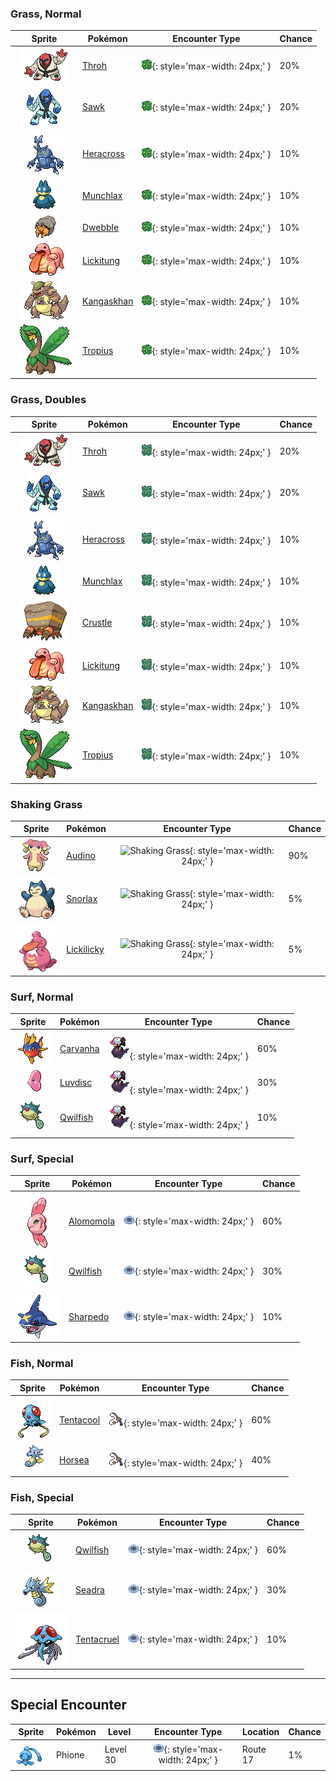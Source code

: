 

### Grass, Normal

| Sprite | Pokémon | Encounter Type | Chance |
| :---: | --- | :---: | --- |
| ![throh](https://raw.githubusercontent.com/PokeAPI/sprites/master/sprites/pokemon/versions/generation-v/black-white/animated/538.gif) | [Throh](../pokemon/throh.md/) | ![Grass, Normal](../assets/encounter_types/grass_normal.png){: style='max-width: 24px;' } | 20% |
| ![sawk](https://raw.githubusercontent.com/PokeAPI/sprites/master/sprites/pokemon/versions/generation-v/black-white/animated/539.gif) | [Sawk](../pokemon/sawk.md/) | ![Grass, Normal](../assets/encounter_types/grass_normal.png){: style='max-width: 24px;' } | 20% |
| ![heracross](https://raw.githubusercontent.com/PokeAPI/sprites/master/sprites/pokemon/versions/generation-v/black-white/animated/214.gif) | [Heracross](../pokemon/heracross.md/) | ![Grass, Normal](../assets/encounter_types/grass_normal.png){: style='max-width: 24px;' } | 10% |
| ![munchlax](https://raw.githubusercontent.com/PokeAPI/sprites/master/sprites/pokemon/versions/generation-v/black-white/animated/446.gif) | [Munchlax](../pokemon/munchlax.md/) | ![Grass, Normal](../assets/encounter_types/grass_normal.png){: style='max-width: 24px;' } | 10% |
| ![dwebble](https://raw.githubusercontent.com/PokeAPI/sprites/master/sprites/pokemon/versions/generation-v/black-white/animated/557.gif) | [Dwebble](../pokemon/dwebble.md/) | ![Grass, Normal](../assets/encounter_types/grass_normal.png){: style='max-width: 24px;' } | 10% |
| ![lickitung](https://raw.githubusercontent.com/PokeAPI/sprites/master/sprites/pokemon/versions/generation-v/black-white/animated/108.gif) | [Lickitung](../pokemon/lickitung.md/) | ![Grass, Normal](../assets/encounter_types/grass_normal.png){: style='max-width: 24px;' } | 10% |
| ![kangaskhan](https://raw.githubusercontent.com/PokeAPI/sprites/master/sprites/pokemon/versions/generation-v/black-white/animated/115.gif) | [Kangaskhan](../pokemon/kangaskhan.md/) | ![Grass, Normal](../assets/encounter_types/grass_normal.png){: style='max-width: 24px;' } | 10% |
| ![tropius](https://raw.githubusercontent.com/PokeAPI/sprites/master/sprites/pokemon/versions/generation-v/black-white/animated/357.gif) | [Tropius](../pokemon/tropius.md/) | ![Grass, Normal](../assets/encounter_types/grass_normal.png){: style='max-width: 24px;' } | 10%

### Grass, Doubles

| Sprite | Pokémon | Encounter Type | Chance |
| :---: | --- | :---: | --- |
| ![throh](https://raw.githubusercontent.com/PokeAPI/sprites/master/sprites/pokemon/versions/generation-v/black-white/animated/538.gif) | [Throh](../pokemon/throh.md/) | ![Grass, Doubles](../assets/encounter_types/grass_doubles.png){: style='max-width: 24px;' } | 20% |
| ![sawk](https://raw.githubusercontent.com/PokeAPI/sprites/master/sprites/pokemon/versions/generation-v/black-white/animated/539.gif) | [Sawk](../pokemon/sawk.md/) | ![Grass, Doubles](../assets/encounter_types/grass_doubles.png){: style='max-width: 24px;' } | 20% |
| ![heracross](https://raw.githubusercontent.com/PokeAPI/sprites/master/sprites/pokemon/versions/generation-v/black-white/animated/214.gif) | [Heracross](../pokemon/heracross.md/) | ![Grass, Doubles](../assets/encounter_types/grass_doubles.png){: style='max-width: 24px;' } | 10% |
| ![munchlax](https://raw.githubusercontent.com/PokeAPI/sprites/master/sprites/pokemon/versions/generation-v/black-white/animated/446.gif) | [Munchlax](../pokemon/munchlax.md/) | ![Grass, Doubles](../assets/encounter_types/grass_doubles.png){: style='max-width: 24px;' } | 10% |
| ![crustle](https://raw.githubusercontent.com/PokeAPI/sprites/master/sprites/pokemon/versions/generation-v/black-white/animated/558.gif) | [Crustle](../pokemon/crustle.md/) | ![Grass, Doubles](../assets/encounter_types/grass_doubles.png){: style='max-width: 24px;' } | 10% |
| ![lickitung](https://raw.githubusercontent.com/PokeAPI/sprites/master/sprites/pokemon/versions/generation-v/black-white/animated/108.gif) | [Lickitung](../pokemon/lickitung.md/) | ![Grass, Doubles](../assets/encounter_types/grass_doubles.png){: style='max-width: 24px;' } | 10% |
| ![kangaskhan](https://raw.githubusercontent.com/PokeAPI/sprites/master/sprites/pokemon/versions/generation-v/black-white/animated/115.gif) | [Kangaskhan](../pokemon/kangaskhan.md/) | ![Grass, Doubles](../assets/encounter_types/grass_doubles.png){: style='max-width: 24px;' } | 10% |
| ![tropius](https://raw.githubusercontent.com/PokeAPI/sprites/master/sprites/pokemon/versions/generation-v/black-white/animated/357.gif) | [Tropius](../pokemon/tropius.md/) | ![Grass, Doubles](../assets/encounter_types/grass_doubles.png){: style='max-width: 24px;' } | 10%

### Shaking Grass

| Sprite | Pokémon | Encounter Type | Chance |
| :---: | --- | :---: | --- |
| ![audino](https://raw.githubusercontent.com/PokeAPI/sprites/master/sprites/pokemon/versions/generation-v/black-white/animated/531.gif) | [Audino](../pokemon/audino.md/) | ![Shaking Grass](../assets/encounter_types/shaking_grass.png){: style='max-width: 24px;' } | 90% |
| ![snorlax](https://raw.githubusercontent.com/PokeAPI/sprites/master/sprites/pokemon/versions/generation-v/black-white/animated/143.gif) | [Snorlax](../pokemon/snorlax.md/) | ![Shaking Grass](../assets/encounter_types/shaking_grass.png){: style='max-width: 24px;' } | 5% |
| ![lickilicky](https://raw.githubusercontent.com/PokeAPI/sprites/master/sprites/pokemon/versions/generation-v/black-white/animated/463.gif) | [Lickilicky](../pokemon/lickilicky.md/) | ![Shaking Grass](../assets/encounter_types/shaking_grass.png){: style='max-width: 24px;' } | 5%

### Surf, Normal

| Sprite | Pokémon | Encounter Type | Chance |
| :---: | --- | :---: | --- |
| ![carvanha](https://raw.githubusercontent.com/PokeAPI/sprites/master/sprites/pokemon/versions/generation-v/black-white/animated/318.gif) | [Carvanha](../pokemon/carvanha.md/) | ![Surf, Normal](../assets/encounter_types/surf_normal.png){: style='max-width: 24px;' } | 60% |
| ![luvdisc](https://raw.githubusercontent.com/PokeAPI/sprites/master/sprites/pokemon/versions/generation-v/black-white/animated/370.gif) | [Luvdisc](../pokemon/luvdisc.md/) | ![Surf, Normal](../assets/encounter_types/surf_normal.png){: style='max-width: 24px;' } | 30% |
| ![qwilfish](https://raw.githubusercontent.com/PokeAPI/sprites/master/sprites/pokemon/versions/generation-v/black-white/animated/211.gif) | [Qwilfish](../pokemon/qwilfish.md/) | ![Surf, Normal](../assets/encounter_types/surf_normal.png){: style='max-width: 24px;' } | 10%

### Surf, Special

| Sprite | Pokémon | Encounter Type | Chance |
| :---: | --- | :---: | --- |
| ![alomomola](https://raw.githubusercontent.com/PokeAPI/sprites/master/sprites/pokemon/versions/generation-v/black-white/animated/594.gif) | [Alomomola](../pokemon/alomomola.md/) | ![Surf, Special](../assets/encounter_types/surf_special.png){: style='max-width: 24px;' } | 60% |
| ![qwilfish](https://raw.githubusercontent.com/PokeAPI/sprites/master/sprites/pokemon/versions/generation-v/black-white/animated/211.gif) | [Qwilfish](../pokemon/qwilfish.md/) | ![Surf, Special](../assets/encounter_types/surf_special.png){: style='max-width: 24px;' } | 30% |
| ![sharpedo](https://raw.githubusercontent.com/PokeAPI/sprites/master/sprites/pokemon/versions/generation-v/black-white/animated/319.gif) | [Sharpedo](../pokemon/sharpedo.md/) | ![Surf, Special](../assets/encounter_types/surf_special.png){: style='max-width: 24px;' } | 10%

### Fish, Normal

| Sprite | Pokémon | Encounter Type | Chance |
| :---: | --- | :---: | --- |
| ![tentacool](https://raw.githubusercontent.com/PokeAPI/sprites/master/sprites/pokemon/versions/generation-v/black-white/animated/72.gif) | [Tentacool](../pokemon/tentacool.md/) | ![Fish, Normal](../assets/encounter_types/fish_normal.png){: style='max-width: 24px;' } | 60% |
| ![horsea](https://raw.githubusercontent.com/PokeAPI/sprites/master/sprites/pokemon/versions/generation-v/black-white/animated/116.gif) | [Horsea](../pokemon/horsea.md/) | ![Fish, Normal](../assets/encounter_types/fish_normal.png){: style='max-width: 24px;' } | 40%

### Fish, Special

| Sprite | Pokémon | Encounter Type | Chance |
| :---: | --- | :---: | --- |
| ![qwilfish](https://raw.githubusercontent.com/PokeAPI/sprites/master/sprites/pokemon/versions/generation-v/black-white/animated/211.gif) | [Qwilfish](../pokemon/qwilfish.md/) | ![Fish, Special](../assets/encounter_types/fish_special.png){: style='max-width: 24px;' } | 60% |
| ![seadra](https://raw.githubusercontent.com/PokeAPI/sprites/master/sprites/pokemon/versions/generation-v/black-white/animated/117.gif) | [Seadra](../pokemon/seadra.md/) | ![Fish, Special](../assets/encounter_types/fish_special.png){: style='max-width: 24px;' } | 30% |
| ![tentacruel](https://raw.githubusercontent.com/PokeAPI/sprites/master/sprites/pokemon/versions/generation-v/black-white/animated/73.gif) | [Tentacruel](../pokemon/tentacruel.md/) | ![Fish, Special](../assets/encounter_types/fish_special.png){: style='max-width: 24px;' } | 10% |

---

## Special Encounter

| Sprite | Pokémon | Level | Encounter Type | Location | Chance |
| :---: | --- | --- | :---: | --- | --- |
| ![phione](https://raw.githubusercontent.com/PokeAPI/sprites/master/sprites/pokemon/versions/generation-v/black-white/animated/489.gif) | Phione | Level 30 | ![surf_special](../assets/encounter_types/surf_special.png){: style='max-width: 24px;' } | Route 17 | 1% |
